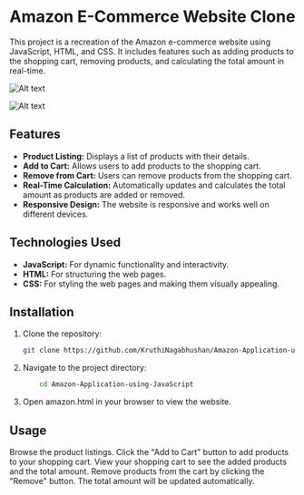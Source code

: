 # Amazon E-Commerce Website Clone

This project is a recreation of the Amazon e-commerce website using JavaScript, HTML, and CSS. It includes features such as adding products to the shopping cart, removing products, and calculating the total amount in real-time.

![Alt text](<Screenshot 2024-08-05 at 9.13.10 AM.png>)

![Alt text](<Screenshot 2024-08-05 at 9.13.37 AM.png>)



## Features

- **Product Listing:** Displays a list of products with their details.
- **Add to Cart:** Allows users to add products to the shopping cart.
- **Remove from Cart:** Users can remove products from the shopping cart.
- **Real-Time Calculation:** Automatically updates and calculates the total amount as products are added or removed.
- **Responsive Design:** The website is responsive and works well on different devices.

## Technologies Used

- **JavaScript:** For dynamic functionality and interactivity.
- **HTML:** For structuring the web pages.
- **CSS:** For styling the web pages and making them visually appealing.

## Installation

1. Clone the repository:
   ```bash
   git clone https://github.com/KruthiNagabhushan/Amazon-Application-using-JavaScript

2. Navigate to the project directory:
    ```bash 
        cd Amazon-Application-using-JavaScript
    ```

3. Open amazon.html in your browser to view the website.

## Usage

Browse the product listings.
Click the "Add to Cart" button to add products to your shopping cart.
View your shopping cart to see the added products and the total amount.
Remove products from the cart by clicking the "Remove" button.
The total amount will be updated automatically.